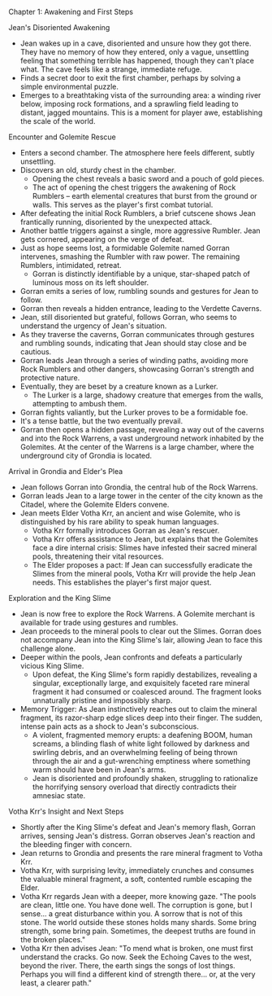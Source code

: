 Chapter 1: Awakening and First Steps
 
 Jean's Disoriented Awakening
 
  * Jean wakes up in a cave, disoriented and unsure how they got there. They
    have no memory of how they entered, only a vague, unsettling feeling that
    something terrible has happened, though they can't place what. The cave
    feels like a strange, immediate refuge.
  * Finds a secret door to exit the first chamber, perhaps by solving a simple
    environmental puzzle.
  * Emerges to a breathtaking vista of the surrounding area: a winding river
    below, imposing rock formations, and a sprawling field leading to distant,
    jagged mountains. This is a moment for player awe, establishing the scale
    of the world.
 
 Encounter and Golemite Rescue
 
  * Enters a second chamber. The atmosphere here feels different, subtly
    unsettling.
  * Discovers an old, sturdy chest in the chamber.
    * Opening the chest reveals a basic sword and a pouch of gold pieces.
    * The act of opening the chest triggers the awakening of Rock Rumblers –
      earth elemental creatures that burst from the ground or walls. This serves
      as the player's first combat tutorial.
  * After defeating the initial Rock Rumblers, a brief cutscene shows Jean
    frantically running, disoriented by the unexpected attack.
  * Another battle triggers against a single, more aggressive Rumbler. Jean
    gets cornered, appearing on the verge of defeat.
  * Just as hope seems lost, a formidable Golemite named Gorran intervenes,
    smashing the Rumbler with raw power. The remaining Rumblers, intimidated,
    retreat.
    * Gorran is distinctly identifiable by a unique, star-shaped patch of
      luminous moss on its left shoulder.
  * Gorran emits a series of low, rumbling sounds and gestures for Jean to
    follow.
  * Gorran then reveals a hidden entrance, leading to the Verdette Caverns.
  * Jean, still disoriented but grateful, follows Gorran, who seems to understand
    the urgency of Jean's situation.
  * As they traverse the caverns, Gorran communicates through gestures and
    rumbling sounds, indicating that Jean should stay close and be cautious.
  * Gorran leads Jean through a series of winding paths, avoiding more Rock
    Rumblers and other dangers, showcasing Gorran's strength and protective
    nature.
  * Eventually, they are beset by a creature known as a Lurker.
    * The Lurker is a large, shadowy creature that emerges from the walls,
      attempting to ambush them.
  * Gorran fights valiantly, but the Lurker proves to be a formidable foe.
  * It's a tense battle, but the two eventually prevail.
  * Gorran then opens a hidden passage, revealing a way out of the caverns and 
  into the Rock Warrens, a vast underground network inhabited by the
  Golemites. At the center of the Warrens is a large chamber, where the 
  underground city of Grondia is located.
  
 
 Arrival in Grondia and Elder's Plea
 
  * Jean follows Gorran into Grondia, the central hub of the Rock Warrens.
  * Gorran leads Jean to a large tower in the center of the city known as
    the Citadel, where the Golemite Elders convene.
  * Jean meets Elder Votha Krr, an ancient and wise Golemite, who is distinguished by
    his rare ability to speak human languages.
    * Votha Krr formally introduces Gorran as Jean's rescuer.
    * Votha Krr offers assistance to Jean, but explains that the Golemites face
      a dire internal crisis: Slimes have infested their sacred mineral pools,
      threatening their vital resources.
    * The Elder proposes a pact: If Jean can successfully eradicate the Slimes
      from the mineral pools, Votha Krr will provide the help Jean needs. This
      establishes the player's first major quest.
 
 Exploration and the King Slime
 
  * Jean is now free to explore the Rock Warrens. A Golemite merchant is
    available for trade using gestures and rumbles.
  * Jean proceeds to the mineral pools to clear out the Slimes. Gorran does not
    accompany Jean into the King Slime's lair, allowing Jean to face this
    challenge alone.
  * Deeper within the pools, Jean confronts and defeats a particularly vicious
    King Slime.
    * Upon defeat, the King Slime's form rapidly destabilizes, revealing a
      singular, exceptionally large, and exquisitely faceted rare mineral
      fragment it had consumed or coalesced around. The fragment looks
      unnaturally pristine and impossibly sharp.
  * Memory Trigger: As Jean instinctively reaches out to claim the mineral
    fragment, its razor-sharp edge slices deep into their finger. The sudden,
    intense pain acts as a shock to Jean's subconscious.
    * A violent, fragmented memory erupts: a deafening BOOM, human screams, a
      blinding flash of white light followed by darkness and swirling debris,
      and an overwhelming feeling of being thrown through the air and a
      gut-wrenching emptiness where something warm should have been in Jean's
      arms.
    * Jean is disoriented and profoundly shaken, struggling to rationalize the
      horrifying sensory overload that directly contradicts their amnesiac
      state.
 
 Votha Krr's Insight and Next Steps
 
  * Shortly after the King Slime's defeat and Jean's memory flash, Gorran
    arrives, sensing Jean's distress. Gorran observes Jean's reaction and the
    bleeding finger with concern.
  * Jean returns to Grondia and presents the rare mineral fragment to Votha Krr.
  * Votha Krr, with surprising levity, immediately crunches and consumes the
    valuable mineral fragment, a soft, contented rumble escaping the Elder.
  * Votha Krr regards Jean with a deeper, more knowing gaze. "The pools are
    clean, little one. You have done well. The corruption is gone, but I sense...
    a great disturbance within you. A sorrow that is not of this stone. The
    world outside these stones holds many shards. Some bring strength, some
    bring pain. Sometimes, the deepest truths are found in the broken places."
  * Votha Krr then advises Jean: "To mend what is broken, one must first
    understand the cracks. Go now. Seek the Echoing Caves to the west, beyond
    the river. There, the earth sings the songs of lost things. Perhaps you
    will find a different kind of strength there... or, at the very least, a
    clearer path."